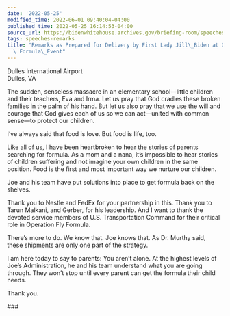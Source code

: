 ```yaml
---
date: '2022-05-25'
modified_time: 2022-06-01 09:40:04-04:00
published_time: 2022-05-25 16:14:53-04:00
source_url: https://bidenwhitehouse.archives.gov/briefing-room/speeches-remarks/2022/05/25/remarks-as-prepared-for-delivery-by-first-lady-jill-biden-at-operation-fly-formula-event/
tags: speeches-remarks
title: "Remarks as Prepared for Delivery by First Lady Jill\_Biden at Operation Fly\
  \ Formula\_Event"
---
```

 
Dulles International Airport  
Dulles, VA

The sudden, senseless massacre in an elementary school—little children
and their teachers, Eva and Irma. Let us pray that God cradles these
broken families in the palm of his hand. But let us also pray that we
use the will and courage that God gives each of us so we can act—united
with common sense—to protect our children.

I’ve always said that food is love. But food is life, too.

Like all of us, I have been heartbroken to hear the stories of parents
searching for formula. As a mom and a nana, it’s impossible to hear
stories of children suffering and not imagine your own children in the
same position. Food is the first and most important way we nurture our
children.

Joe and his team have put solutions into place to get formula back on
the shelves.

Thank you to Nestle and FedEx for your partnership in this. Thank you to
Tarun Malkani, and Gerber, for his leadership. And I want to thank the
devoted service members of U.S. Transportation Command for their
critical role in Operation Fly Formula.

There’s more to do. We know that. Joe knows that. As Dr. Murthy said,
these shipments are only one part of the strategy.

I am here today to say to parents: You aren’t alone. At the highest
levels of Joe’s Administration, he and his team understand what you are
going through. They won’t stop until every parent can get the formula
their child needs.

Thank you.

\###
